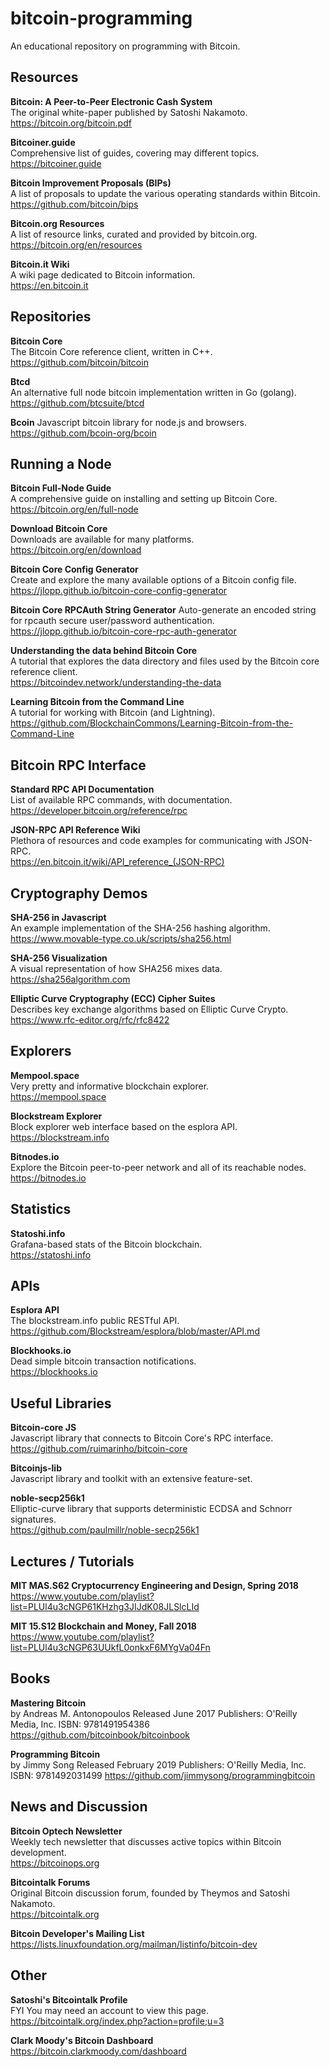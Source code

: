 # bitcoin-programming
An educational repository on programming with Bitcoin.

## Resources

**Bitcoin: A Peer-to-Peer Electronic Cash System**  
The original white-paper published by Satoshi Nakamoto.  
https://bitcoin.org/bitcoin.pdf  

**Bitcoiner.guide**  
Comprehensive list of guides, covering may different topics.  
https://bitcoiner.guide  

**Bitcoin Improvement Proposals (BIPs)**  
A list of proposals to update the various operating standards within Bitcoin.  
https://github.com/bitcoin/bips  

**Bitcoin.org Resources**  
A list of resource links, curated and provided by bitcoin.org.  
https://bitcoin.org/en/resources  

**Bitcoin.it Wiki**  
A wiki page dedicated to Bitcoin information.  
https://en.bitcoin.it  

## Repositories

**Bitcoin Core**  
The Bitcoin Core reference client, written in C++.  
https://github.com/bitcoin/bitcoin

**Btcd**  
An alternative full node bitcoin implementation written in Go (golang).  
https://github.com/btcsuite/btcd  

**Bcoin**
Javascript bitcoin library for node.js and browsers.  
https://github.com/bcoin-org/bcoin  

## Running a Node

**Bitcoin Full-Node Guide**  
A comprehensive guide on installing and setting up Bitcoin Core.  
https://bitcoin.org/en/full-node  

**Download Bitcoin Core**  
Downloads are available for many platforms.  
https://bitcoin.org/en/download  

**Bitcoin Core Config Generator**  
Create and explore the many available options of a Bitcoin config file.  
https://jlopp.github.io/bitcoin-core-config-generator

**Bitcoin Core RPCAuth String Generator** 
Auto-generate an encoded string for rpcauth secure user/password authentication.  
https://jlopp.github.io/bitcoin-core-rpc-auth-generator  

**Understanding the data behind Bitcoin Core**  
A tutorial that explores the data directory and files used by the Bitcoin core reference client.  
https://bitcoindev.network/understanding-the-data  

**Learning Bitcoin from the Command Line**  
A tutorial for working with Bitcoin (and Lightning).  
https://github.com/BlockchainCommons/Learning-Bitcoin-from-the-Command-Line  

## Bitcoin RPC Interface

**Standard RPC API Documentation**  
List of available RPC commands, with documentation.  
https://developer.bitcoin.org/reference/rpc  

**JSON-RPC API Reference Wiki**  
Plethora of resources and code examples for communicating with JSON-RPC.  
https://en.bitcoin.it/wiki/API_reference_(JSON-RPC)  

## Cryptography Demos

**SHA-256 in Javascript**  
An example implementation of the SHA-256 hashing algorithm.  
https://www.movable-type.co.uk/scripts/sha256.html  

**SHA-256 Visualization**  
A visual representation of how SHA256 mixes data.  
https://sha256algorithm.com  

**Elliptic Curve Cryptography (ECC) Cipher Suites**  
Describes key exchange algorithms based on Elliptic Curve Crypto.  
https://www.rfc-editor.org/rfc/rfc8422  

## Explorers

**Mempool.space**  
Very pretty and informative blockchain explorer.  
https://mempool.space  

**Blockstream Explorer**  
Block explorer web interface based on the esplora API.  
https://blockstream.info  

**Bitnodes.io**  
Explore the Bitcoin peer-to-peer network and all of its reachable nodes.  
https://bitnodes.io  

## Statistics

**Statoshi.info**  
Grafana-based stats of the Bitcoin blockchain.  
https://statoshi.info

## APIs

**Esplora API**  
The blockstream.info public RESTful API.
https://github.com/Blockstream/esplora/blob/master/API.md  

**Blockhooks.io**  
Dead simple bitcoin transaction notifications.  
https://blockhooks.io  

## Useful Libraries

**Bitcoin-core JS**  
Javascript library that connects to Bitcoin Core's RPC interface.  
https://github.com/ruimarinho/bitcoin-core  

**Bitcoinjs-lib**  
Javascript library and toolkit with an extensive feature-set.  

**noble-secp256k1**  
Elliptic-curve library that supports deterministic ECDSA and Schnorr signatures.  
https://github.com/paulmillr/noble-secp256k1  

## Lectures / Tutorials

**MIT MAS.S62 Cryptocurrency Engineering and Design, Spring 2018**  
https://www.youtube.com/playlist?list=PLUl4u3cNGP61KHzhg3JIJdK08JLSlcLId  

**MIT 15.S12 Blockchain and Money, Fall 2018**  
https://www.youtube.com/playlist?list=PLUl4u3cNGP63UUkfL0onkxF6MYgVa04Fn  
## Books

**Mastering Bitcoin**  
by Andreas M. Antonopoulos
Released June 2017
Publishers: O'Reilly Media, Inc.
ISBN: 9781491954386
https://github.com/bitcoinbook/bitcoinbook

**Programming Bitcoin**  
by Jimmy Song
Released February 2019
Publishers: O'Reilly Media, Inc.
ISBN: 9781492031499
https://github.com/jimmysong/programmingbitcoin

## News and Discussion

**Bitcoin Optech Newsletter**  
Weekly tech newsletter that discusses active topics within Bitcoin development.  
https://bitcoinops.org  

**Bitcointalk Forums**  
Original Bitcoin discussion forum, founded by Theymos and Satoshi Nakamoto.  
https://bitcointalk.org  

**Bitcoin Developer's Mailing List**  
https://lists.linuxfoundation.org/mailman/listinfo/bitcoin-dev

## Other

**Satoshi's Bitcointalk Profile**  
FYI You may need an account to view this page.  
https://bitcointalk.org/index.php?action=profile;u=3  

**Clark Moody's Bitcoin Dashboard**  
https://bitcoin.clarkmoody.com/dashboard  
